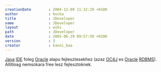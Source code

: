 ```yaml
---
creationDate        : 2004-12-09 11:32:29 +0100 
author              : kocka 
title               : JDeveloper 
name                : JDeveloper 
layout              : wiki 
path                : JDeveloper 
date                : 2005-06-29 09:57:50 +0200 
version             : 3 
creator             : kanni_baa 
---
```

[Java](java.html) [IDE](IDE.html) foleg [Oracle](Oracle.html) alapu fejlesztesekhez (azaz [OC4J](oc4j.html) es [Oracle](Oracle.html) [RDBMS](RDBMS.html)). Allitloag nemsokara free lesz fejlesztoknek.
